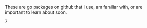 
These are go packages on github that I use, am familiar with,
or are important to learn about soon.

7


